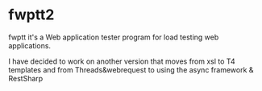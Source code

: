 # fwptt2
fwptt it's a Web application tester program for load testing web applications.

I have decided to work on another version that moves from xsl to T4 templates and from Threads&webrequest to using the async framework & RestSharp
